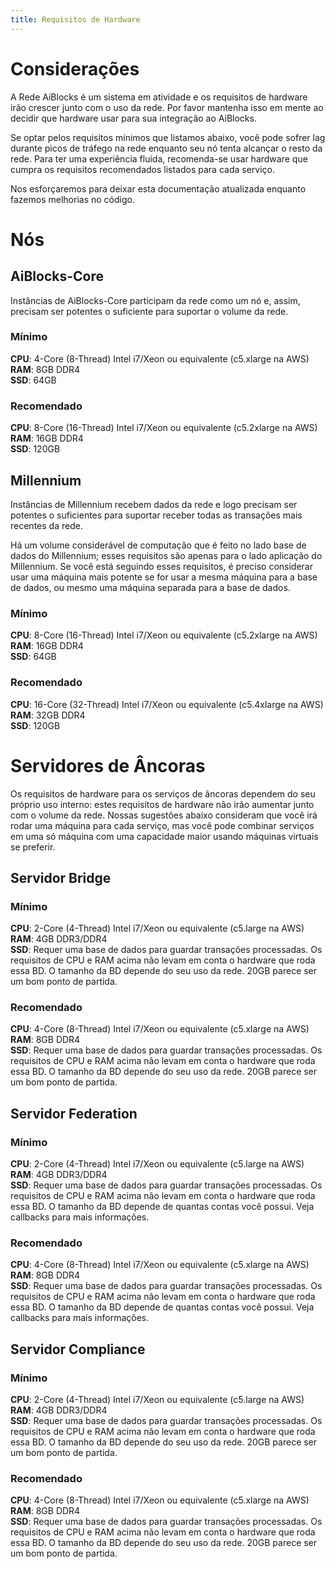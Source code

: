 ```yaml
---
title: Requisitos de Hardware
---
```


# Considerações

A Rede AiBlocks é um sistema em atividade e os requisitos de hardware irão crescer junto com o uso da rede. Por favor mantenha isso em mente ao decidir que hardware usar para sua integração ao AiBlocks.

Se optar pelos requisitos mínimos que listamos abaixo, você pode sofrer lag durante picos de tráfego na rede enquanto seu nó tenta alcançar o resto da rede. Para ter uma experiência fluida, recomenda-se usar hardware que cumpra os requisitos recomendados listados para cada serviço.

Nos esforçaremos para deixar esta documentação atualizada enquanto fazemos melhorias no código.

# Nós

## AiBlocks-Core

Instâncias de AiBlocks-Core participam da rede como um nó e, assim, precisam ser potentes o suficiente para suportar o volume da rede.

### Mínimo
**CPU**: 4-Core (8-Thread) Intel i7/Xeon ou equivalente (c5.xlarge na AWS)\
**RAM**: 8GB DDR4\
**SSD**: 64GB

### Recomendado
**CPU**: 8-Core (16-Thread) Intel i7/Xeon ou equivalente (c5.2xlarge na AWS)\
**RAM**: 16GB DDR4\
**SSD**: 120GB

## Millennium

Instâncias de Millennium recebem dados da rede e logo precisam ser potentes o suficientes para suportar receber todas as transações mais recentes da rede.

Há um volume considerável de computação que é feito no lado base de dados do Millennium; esses requisitos são apenas para o lado aplicação do Millennium. Se você está seguindo esses requisitos, é preciso considerar usar uma máquina mais potente se for usar a mesma máquina para a base de dados, ou mesmo uma máquina separada para a base de dados.

### Mínimo
**CPU**: 8-Core (16-Thread) Intel i7/Xeon ou equivalente (c5.2xlarge na AWS)\
**RAM**: 16GB DDR4\
**SSD**: 64GB

### Recomendado
**CPU**: 16-Core (32-Thread) Intel i7/Xeon ou equivalente (c5.4xlarge na AWS)\
**RAM**: 32GB DDR4\
**SSD**: 120GB

# Servidores de Âncoras

Os requisitos de hardware para os serviços de âncoras dependem do seu próprio uso interno: estes requisitos de hardware não irão aumentar junto com o volume da rede. Nossas sugestões abaixo consideram que você irá rodar uma máquina para cada serviço, mas você pode combinar serviços em uma só máquina com uma capacidade maior usando máquinas virtuais se preferir.

## Servidor Bridge

### Mínimo
**CPU**: 2-Core (4-Thread) Intel i7/Xeon ou equivalente (c5.large na AWS)\
**RAM**: 4GB DDR3/DDR4\
**SSD**: Requer uma base de dados para guardar transações processadas. Os requisitos de CPU e RAM acima não levam em conta o hardware que roda essa BD. O tamanho da BD depende do seu uso da rede. 20GB parece ser um bom ponto de partida.

### Recomendado
**CPU**: 4-Core (8-Thread) Intel i7/Xeon ou equivalente (c5.xlarge na AWS)\
**RAM**: 8GB DDR4\
**SSD**: Requer uma base de dados para guardar transações processadas. Os requisitos de CPU e RAM acima não levam em conta o hardware que roda essa BD. O tamanho da BD depende do seu uso da rede. 20GB parece ser um bom ponto de partida.

## Servidor Federation

### Mínimo
**CPU**: 2-Core (4-Thread) Intel i7/Xeon ou equivalente (c5.large na AWS)\
**RAM**: 4GB DDR3/DDR4\
**SSD**: Requer uma base de dados para guardar transações processadas. Os requisitos de CPU e RAM acima não levam em conta o hardware que roda essa BD. O tamanho da BD depende de quantas contas você possui. Veja callbacks para mais informações.

### Recomendado
**CPU**: 4-Core (8-Thread) Intel i7/Xeon ou equivalente (c5.xlarge na AWS)\
**RAM**: 8GB DDR4\
**SSD**: Requer uma base de dados para guardar transações processadas. Os requisitos de CPU e RAM acima não levam em conta o hardware que roda essa BD. O tamanho da BD depende de quantas contas você possui. Veja callbacks para mais informações.

## Servidor Compliance

### Mínimo
**CPU**: 2-Core (4-Thread) Intel i7/Xeon ou equivalente (c5.large na AWS)\
**RAM**: 4GB DDR3/DDR4\
**SSD**: Requer uma base de dados para guardar transações processadas. Os requisitos de CPU e RAM acima não levam em conta o hardware que roda essa BD. O tamanho da BD depende do seu uso da rede. 20GB parece ser um bom ponto de partida.

### Recomendado
**CPU**: 4-Core (8-Thread) Intel i7/Xeon ou equivalente (c5.xlarge na AWS)\
**RAM**: 8GB DDR4\
**SSD**: Requer uma base de dados para guardar transações processadas. Os requisitos de CPU e RAM acima não levam em conta o hardware que roda essa BD. O tamanho da BD depende do seu uso da rede. 20GB parece ser um bom ponto de partida.
